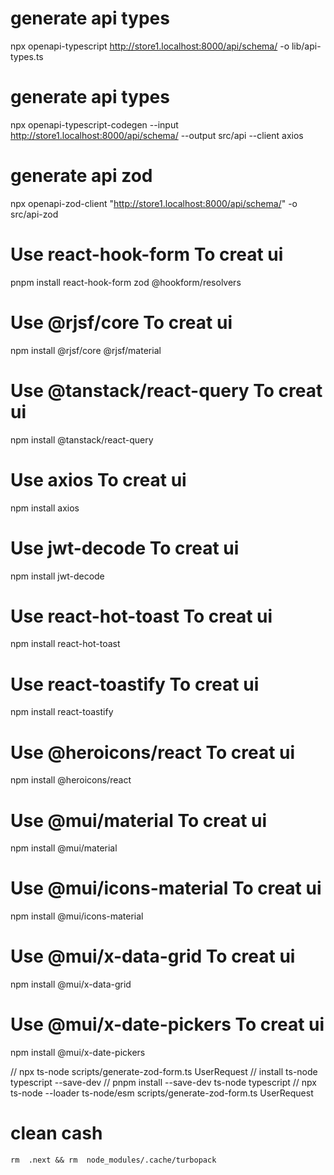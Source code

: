 # generate api types
npx openapi-typescript http://store1.localhost:8000/api/schema/ -o lib/api-types.ts

# generate api types
npx openapi-typescript-codegen --input http://store1.localhost:8000/api/schema/ --output src/api --client axios

# generate api zod

npx openapi-zod-client "http://store1.localhost:8000/api/schema/" -o src/api-zod


# Use react-hook-form To creat ui
pnpm install react-hook-form zod @hookform/resolvers

# Use @rjsf/core To creat ui
npm install @rjsf/core @rjsf/material

# Use @tanstack/react-query To creat ui
npm install @tanstack/react-query

# Use axios To creat ui
npm install axios

# Use jwt-decode To creat ui
npm install jwt-decode

# Use react-hot-toast To creat ui
npm install react-hot-toast

# Use react-toastify To creat ui
npm install react-toastify

# Use @heroicons/react To creat ui
npm install @heroicons/react

# Use @mui/material To creat ui
npm install @mui/material

# Use @mui/icons-material To creat ui
npm install @mui/icons-material

# Use @mui/x-data-grid To creat ui
npm install @mui/x-data-grid

# Use @mui/x-date-pickers To creat ui
npm install @mui/x-date-pickers



// npx ts-node scripts/generate-zod-form.ts UserRequest
// install ts-node typescript --save-dev
// pnpm install --save-dev ts-node typescript
// npx ts-node --loader ts-node/esm scripts/generate-zod-form.ts UserRequest



# clean cash
```shell
rm  .next && rm  node_modules/.cache/turbopack
```